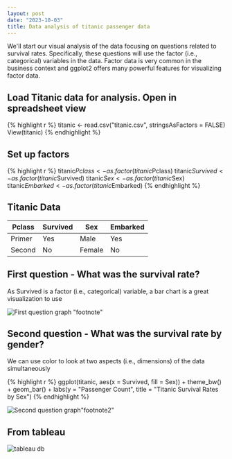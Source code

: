 ```yaml
---
layout: post
date: "2023-10-03"
title: Data analysis of titanic passenger data
---
```

We'll start our visual analysis of the data focusing on questions
related to survival rates. Specifically, these questions will use
the factor (i.e., categorical) variables in the data. Factor data
is very common in the business context and ggplot2 offers many
powerful features for visualizing factor data.

## Load Titanic data for analysis. Open in spreadsheet view

{% highlight r %}
titanic <- read.csv("titanic.csv", stringsAsFactors = FALSE)
View(titanic)
{% endhighlight %}

## Set up factors

{% highlight r %}
titanic$Pclass <- as.factor(titanic$Pclass)
titanic$Survived <- as.factor(titanic$Survived)
titanic$Sex <- as.factor(titanic$Sex)
titanic$Embarked <- as.factor(titanic$Embarked)
{% endhighlight %}

## Titanic Data

| Pclass | Survived | Sex    | Embarked |
| ------ | -------- | ------ | -------- |
| Primer | Yes      | Male   | Yes      |
| Second | No       | Female | No       |

## First question - What was the survival rate?

As Survived is a factor (i.e., categorical) variable, a bar chart
is a great visualization to use

![First question graph](/assets/img/Rplot1Titanic.png) "footnote"

## Second question - What was the survival rate by gender?

We can use color to look at two aspects (i.e., dimensions)
of the data simultaneously

{% highlight r %}
ggplot(titanic, aes(x = Survived, fill = Sex)) +
  theme_bw() +
  geom_bar() +
  labs(y = "Passenger Count",
       title = "Titanic Survival Rates by Sex")
{% endhighlight %}

![Second question graph](/assets/img/Rplot2Titanic.png)"footnote2"

## From tableau

![tableau db](/assets/img/Dashboard%202.png)
